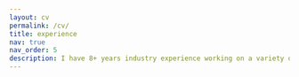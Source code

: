 ```yaml
---
layout: cv
permalink: /cv/
title: experience
nav: true
nav_order: 5
description: I have 8+ years industry experience working on a variety of computer vision problems and delivered critical techniques that impact business, as IC and tech lead. I have broad interests in foundamental image understanding, large scale image search/indexing, model optimization and quantization, self/semi-supervised learning. and generative and multimodal models. 
---
```

